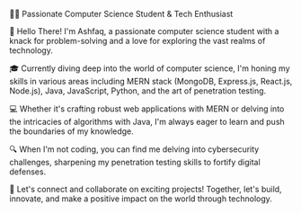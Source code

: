 👨‍💻 Passionate Computer Science Student & Tech Enthusiast

👋 Hello There! I'm Ashfaq, a passionate computer science student with a knack for problem-solving and a love for exploring the vast realms of technology.

🎓 Currently diving deep into the world of computer science, I'm honing my skills in various areas including MERN stack (MongoDB, Express.js, React.js, Node.js), Java, JavaScript, Python, and the art of penetration testing.

💻 Whether it's crafting robust web applications with MERN or delving into the intricacies of algorithms with Java, I'm always eager to learn and push the boundaries of my knowledge.

🔍 When I'm not coding, you can find me delving into cybersecurity challenges, sharpening my penetration testing skills to fortify digital defenses.

🌟 Let's connect and collaborate on exciting projects! Together, let's build, innovate, and make a positive impact on the world through technology.
